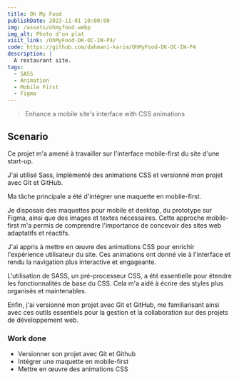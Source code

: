 ```yaml
---
title: Oh My Food
publishDate: 2023-11-01 10:00:00
img: /assets/ohmyfood.webp
img_alt: Photo d'un plat
visit_link: /OhMyFood-DK-OC-IW-P4/
code: https://github.com/dahmani-karim/OhMyFood-DK-OC-IW-P4
description: |
  A restaurant site.
tags:
  - SASS
  - Animation
  - Mobile First
  - Figma
---
```


> Enhance a mobile site's interface with CSS animations

## Scenario

Ce projet m'a amené à travailler sur l'interface mobile-first du site d'une start-up.

J'ai utilisé Sass, implémenté des animations CSS et versionné mon projet avec Git et GitHub.

Ma tâche principale a été d'intégrer une maquette en mobile-first.

Je disposais des maquettes pour mobile et desktop, du prototype sur Figma, ainsi que des images et textes nécessaires. Cette approche mobile-first m'a permis de comprendre l'importance de concevoir des sites web adaptatifs et réactifs.

J'ai appris à mettre en œuvre des animations CSS pour enrichir l'expérience utilisateur du site. Ces animations ont donné vie à l'interface et rendu la navigation plus interactive et engageante.

L'utilisation de SASS, un pré-processeur CSS, a été essentielle pour étendre les fonctionnalités de base du CSS. Cela m'a aidé à écrire des styles plus organisés et maintenables.

Enfin, j'ai versionné mon projet avec Git et GitHub, me familiarisant ainsi avec ces outils essentiels pour la gestion et la collaboration sur des projets de développement web.

### Work done

- Versionner son projet avec Git et Github
- Intégrer une maquette en mobile-first
- Mettre en œuvre des animations CSS